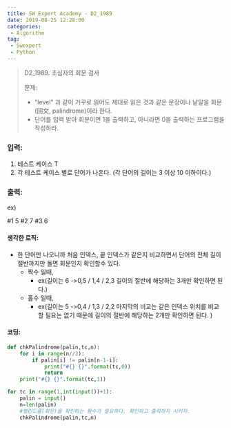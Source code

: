 ```yaml
---
title: SW Expert Academy - D2_1989
date: 2019-08-25 12:28:00
categories:
 - Algorithm
tag:
 - Swexpert
 - Python
---
```


> D2_1989. 초심자의 회문 검사
>
> 문제:
>
> - "level" 과 같이 거꾸로 읽어도 제대로 읽은 것과 같은 문장이나 낱말을 회문(回文, palindrome)이라 한다.
> - 단어를 입력 받아 회문이면 1을 출력하고, 아니라면 0을 출력하는 프로그램을 작성하라.  

### 입력:

1. 테스트 케이스 T
2. 각 테스트 케이스 별로 단어가 나온다. (각 단어의 길이는 3 이상 10 이하이다.)

### 출력:

ex)

#1 5
#2 7
#3 6



#### 생각한 로직:

- 한 단어만 나오니까 처음 인덱스, 끝 인덱스가 같은지 비교하면서 단어의 전체 길이 절반까지만 돌면 회문인지 확인할수 있다.
  - 짝수 일때,
    - ex(길이는 6 ->0,5 / 1,4 / 2,3         길이의 절반에 해당하는 3개만 확인하면 된다.)
  - 홀수 일때,
    - ex(길이는 5 ->0,4 / 1,3 / 2,2         마지막의 비교는 같은 인덱스 위치를 비교할 필요는 없기 때문에 길이의 절반에 해당하는 2개만 확인하면 된다. )



#### 코딩:

```python
def chkPalindrome(palin,tc,n):
    for i in range(n//2):
        if palin[i] != palin[n-1-i]:
            print("#{} {}".format(tc,0))
            return
    print("#{} {}".format(tc,1))

for tc in range(1,int(input())+1):
    palin = input()
    n=len(palin)
    #펠린드롬(회문)을 확인하는 함수가 필요하다. 확인하고 출력까지 시키자.
    chkPalindrome(palin,tc,n)
```



[출처]: https://www.swexpertacademy.com/